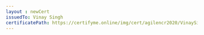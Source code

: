 ```yaml
--- 
layout : newCert 
issuedTo: Vinay Singh 
certificatePath: https://certifyme.online/img/cert/agilencr2020/VinaySingh_9199f.png
--- 
```

